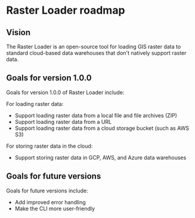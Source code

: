 # Raster Loader roadmap

## Vision

The Raster Loader is an open-source tool for loading GIS raster data to standard
cloud-based data warehouses that don't natively support raster data.

## Goals for version 1.0.0

Goals for version 1.0.0 of Raster Loader include:

For loading raster data:

* Support loading raster data from a local file and file archives (ZIP)
* Support loading raster data from a URL
* Support loading raster data from a cloud storage bucket (such as AWS S3)

For storing raster data in the cloud:

* Support storing raster data in GCP, AWS, and Azure data warehouses

## Goals for future versions

Goals for future versions include:

* Add improved error handling
* Make the CLI more user-friendly
